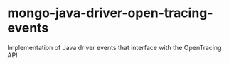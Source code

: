 # mongo-java-driver-open-tracing-events
Implementation of Java driver events that interface with the OpenTracing API
